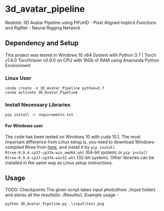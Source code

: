 # 3d_avatar_pipeline
Realistic 3D Avatar Pipeline using PIFuHD - Pixel Aligned Implicit Functions and RigNet - Neural Rigging Network

## Dependency and Setup
This project was tested in Windows 10 x64 System with Python 3.7 | Torch v1.8.0 TorchVision v0.9.0 on CPU with 16Gb of RAM using Anaconda Python Environment

### Linux User
```
conda create -n 3D_Avatar_Pipeline python=3.7
conda activate 3D_Avatar_Pipeline
```

### Install Necessary Libraries
```
pip install -r requirements.txt
```

#### For Windows user
The code has been tested on Windows 10 with cuda 10.1. The most important difference from Linux setup is, you need to download Windows-compiled Rtree from [here](https://www.lfd.uci.edu/~gohlke/pythonlibs/#rtree), and install it by
`pip install Rtree‑0.9.4‑cp37‑cp37m‑win_amd64.whl` (64-bit system) or
`pip install Rtree‑0.9.4‑cp37‑cp37m‑win32.whl` (32-bit system). Other libraries can be installed in the same way as Linux setup instructions.

## Usage
TODO: Checkpoints
The given script takes input photo(from ./input folder) and stores all the results(to ./Results/<image name>). Example usage -
```
python 3D_Avatar_Pipeline.py .\input\test.png
```
